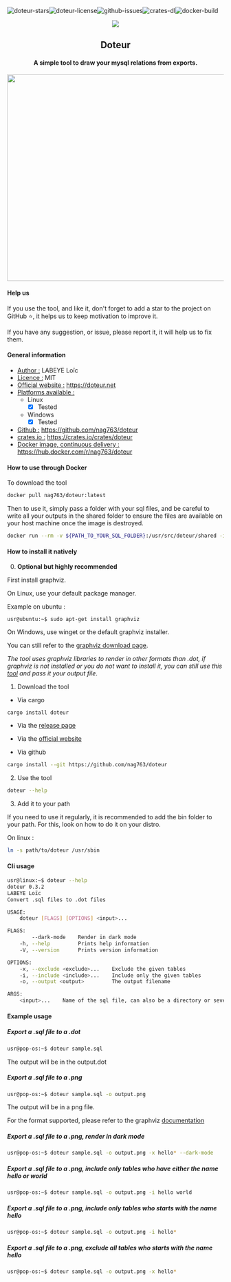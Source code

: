 ![doteur-stars](https://img.shields.io/github/stars/nag763/doteur?style=social)![doteur-license](https://img.shields.io/crates/l/doteur)![github-issues](https://img.shields.io/github/issues/nag763/doteur)![crates-dl](https://img.shields.io/crates/dv/doteur)![docker-build](https://img.shields.io/docker/cloud/build/nag763/doteur)
<p align="center"><img src="https://raw.githubusercontent.com/nag763/doteur/main/.github/assets/logo.png"></img></p>

<h2 align="center">Doteur</h2>
<h4 align="center">A simple tool to draw your mysql relations from exports.</h4>

<p align="center"><img height ="480" width="640" src="https://raw.githubusercontent.com/nag763/doteur/main/.github/assets/sample.jpeg"></img></p>


#### Help us

If you use the tool, and like it, don't forget to add a star to the project on GitHub :star:, it helps us to keep motivation to improve it.

If you have any suggestion, or issue, please report it, it will help us to fix them.

#### General information

- <u>Author :</u> LABEYE Loïc
- <u>Licence :</u> MIT
- <u>Official website :</u> https://doteur.net
- <u>Platforms available :</u>
	- Linux
		- [X] Tested
	- Windows
		- [X] Tested
- <u>Github :</u> https://github.com/nag763/doteur
- <u>crates.io :</u> https://crates.io/crates/doteur
- <u>Docker image, continuous delivery :</u> https://hub.docker.com/r/nag763/doteur  


#### How to use through Docker

To download the tool

```bash
docker pull nag763/doteur:latest
```

Then to use it, simply pass a folder with your sql files, and be careful to write all your outputs in the shared folder to ensure the files are available on your host machine once the image is destroyed.

```bash
docker run --rm -v ${PATH_TO_YOUR_SQL_FOLDER}:/usr/src/doteur/shared -it nag763/doteur:latest bash
```

#### How to install it natively

0. **Optional but highly recommended**

First install graphviz.

On Linux, use your default package manager.

Example on ubuntu :

```
usr@ubuntu:~$ sudo apt-get install graphviz
```

On Windows, use winget or the default graphviz installer.

You can still refer to the [graphviz download page](https://graphviz.org/download/).

*The tool uses graphviz libraries to render in other formats than .dot, if graphviz is not installed or you do not want to install it, you can still use this [tool](https://dreampuf.github.io/GraphvizOnline/) and pass it your output file*.

1. Download the tool

- Via cargo

```
cargo install doteur
```

- Via the [release page](https://github.com/nag763/doteur/releases/latest)

- Via the [official website](https://doteur.net)

- Via github

```bash
cargo install --git https://github.com/nag763/doteur
```



2. Use the tool

```bash
doteur --help
```

3. Add it to your path

If you need to use it regularly, it is recommended to add the bin folder to your path. For this, look on how to do it on your distro.

On linux :

```bash
ln -s path/to/doteur /usr/sbin
```

#### Cli usage

```bash
usr@linux:~$ doteur --help
doteur 0.3.2
LABEYE Loïc
Convert .sql files to .dot files

USAGE:
    doteur [FLAGS] [OPTIONS] <input>...

FLAGS:
        --dark-mode    Render in dark mode
    -h, --help         Prints help information
    -V, --version      Prints version information

OPTIONS:
    -x, --exclude <exclude>...    Exclude the given tables
    -i, --include <include>...    Include only the given tables
    -o, --output <output>         The output filename

ARGS:
    <input>...    Name of the sql file, can also be a directory or several files
```

#### Example usage

##### Export a .sql file to a .dot

```bash
usr@pop-os:~$ doteur sample.sql
```

The output will be in the output.dot

##### Export a .sql file to a .png

```bash
usr@pop-os:~$ doteur sample.sql -o output.png
```

The output will be in a png file.

For the format supported, please refer to the graphviz [documentation](https://graphviz.org/doc/info/output.html)

##### Export a .sql file to a .png, render in dark mode

```bash
usr@pop-os:~$ doteur sample.sql -o output.png -x hello* --dark-mode
```

##### Export a .sql file to a .png, include only tables who have either the name hello or world

```bash
usr@pop-os:~$ doteur sample.sql -o output.png -i hello world
```

##### Export a .sql file to a .png, include only tables who starts with the name hello

```bash
usr@pop-os:~$ doteur sample.sql -o output.png -i hello*
```

##### Export a .sql file to a .png, exclude all tables who starts with the name hello

```bash
usr@pop-os:~$ doteur sample.sql -o output.png -x hello*
```
